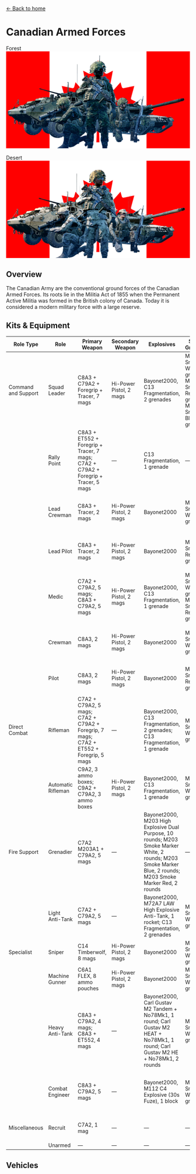 [← Back to home](../README.md)

# Canadian Armed Forces

Forest
![Canadian Armed Forces](./canadian-armed-forces-forest.png)

Desert
![Canadian Armed Forces](./canadian-armed-forces-desert.png)

## Overview
The Canadian Army are the conventional ground forces of the Canadian Armed Forces. Its roots lie in the Militia Act of 1855 when the Permanent Active Militia was formed in the British colony of Canada. Today it is considered a modern military force with a large reserve.

## Kits & Equipment
| Role Type           | Role                  | Primary Weapon                                              | Secondary Weapon                      | Explosives                                                        | Smoke Grenades                                            | Medical Supplies                | Addtl. Equipment                                             |
|---------------------|-----------------------|-------------------------------------------------------------|---------------------------------------|------------------------------------------------------------------|-----------------------------------------------------------|---------------------------------|-------------------------------------------------------------|
| Command and Support | Squad Leader          | C8A3 + C79A2 + Foregrip + Tracer, 7 mags                     | Hi-Power Pistol, 2 mags               | Bayonet2000, C13 Fragmentation, 2 grenades                        | M18 Smoke White, 2 grenades; M18 Smoke Red, 1 grenade; M18 Smoke Blue, 1 grenade | Field Dressing, 2 packages      | Field Binoculars                                              |
|                     | Rally Point           | C8A3 + ET552 + Foregrip + Tracer, 7 mags; C7A2 + C79A2 + Foregrip + Tracer, 5 mags | —                                     | C13 Fragmentation, 1 grenade                                      | —                                                         | —                               | —                                                           |
|                     | Lead Crewman          | C8A3 + Tracer, 2 mags                                        | Hi-Power Pistol, 2 mags               | Bayonet2000                                                      | M18 Smoke White, 1 grenade                                  | Field Dressing, 2 packages      | Field Binoculars, Vehicle Repair Tools, Rally Point          |
|                     | Lead Pilot            | C8A3 + Tracer, 2 mags                                        | Hi-Power Pistol, 2 mags               | Bayonet2000                                                      | M18 Smoke Red, 2 grenades                                   | Field Dressing, 2 packages      | Field Binoculars, Vehicle Repair Tools, Rally Point          |
|                     | Medic                 | C7A2 + C79A2, 5 mags; C8A3 + C79A2, 5 mags                   | Hi-Power Pistol, 2 mags               | Bayonet2000, C13 Fragmentation, 1 grenade                          | M18 Smoke White, 2 grenades; M18 Smoke Red, 2 grenades      | Field Dressing, 9 packages      | Medical Kit, Field Binoculars, Entrenching Tool             |
|                     | Crewman               | C8A3, 2 mags                                                 | Hi-Power Pistol, 2 mags               | Bayonet2000                                                      | M18 Smoke White, 2 grenades                                 | Field Dressing, 2 packages      | Entrenching Tool, Field Binoculars, Vehicle Repair Tools     |
|                     | Pilot                 | C8A3, 2 mags                                                 | Hi-Power Pistol, 2 mags               | Bayonet2000                                                      | M18 Smoke Red, 2 grenades                                   | Field Dressing, 2 packages      | Field Binoculars, Vehicle Repair Tools                      |
| Direct Combat       | Rifleman              | C7A2 + C79A2, 5 mags; C7A2 + C79A2 + Foregrip, 7 mags; C7A2 + ET552 + Foregrip, 5 mags | —                                     | Bayonet2000, C13 Fragmentation, 2 grenades; C13 Fragmentation, 1 grenade | M18 Smoke White, 2 grenades                                 | Field Dressing, 2 packages      | Entrenching Tool, Ammo Bag, Field Binoculars                |
|                     | Automatic Rifleman    | C9A2, 3 ammo boxes; C9A2 + C79A2, 3 ammo boxes               | Hi-Power Pistol, 2 mags               | Bayonet2000, C13 Fragmentation, 1 grenade                          | M18 Smoke White, 2 grenades                                 | Field Dressing, 2 packages      | Entrenching Tool, Field Binoculars                          |
| Fire Support        | Grenadier             | C7A2 M203A1 + C79A2, 5 mags                                  | —                                     | Bayonet2000, M203 High Explosive Dual Purpose, 10 rounds; M203 Smoke Marker White, 2 rounds; M203 Smoke Marker Blue, 2 rounds; M203 Smoke Marker Red, 2 rounds | —                                                         | Field Dressing, 2 packages      | Entrenching Tool                                             |
|                     | Light Anti-Tank       | C7A2 + C79A2, 5 mags                                         | —                                     | Bayonet2000, M72A7 LAW High Explosive Anti-Tank, 1 rocket; C13 Fragmentation, 2 grenades | M18 Smoke White, 2 grenades                                 | Field Dressing, 2 packages      | Entrenching Tool                                             |
| Specialist          | Sniper                | C14 Timberwolf, 8 mags                                       | Hi-Power Pistol, 2 mags               | Bayonet2000                                                      | M18 Smoke White, 2 grenades                                 | Field Dressing, 2 packages      | Entrenching Tool, Field Binoculars                          |
|                     | Machine Gunner        | C6A1 FLEX, 8 ammo pouches                                    | Hi-Power Pistol, 2 mags               | Bayonet2000                                                      | M18 Smoke White, 2 grenades                                 | Field Dressing, 2 packages      | Entrenching Tool, Field Binoculars                          |
|                     | Heavy Anti-Tank       | C8A3 + C79A2, 4 mags; C8A3 + ET552, 4 mags                   | —                                     | Bayonet2000, Carl Gustav M2 Tandem + No78Mk1, 1 round; Carl Gustav M2 HEAT + No78Mk1, 1 round; Carl Gustav M2 HE + No78Mk1, 2 rounds | M18 Smoke White, 2 grenades                                 | Field Dressing, 2 packages      | Entrenching Tool, Field Binoculars                          |
|                     | Combat Engineer       | C8A3 + C79A2, 5 mags                                         | —                                     | Bayonet2000, M112 C4 Explosive (30s Fuze), 1 block               | M18 Smoke White, 4 grenades                                 | Field Dressing, 2 packages      | Entrenching Tool, Vehicle Repair Tools, Sandbags, Razor Wire |
| Miscellaneous       | Recruit               | C7A2, 1 mag                                                  | —                                     | —                                                                | —                                                         | Field Dressing, 1 package       | Entrenching Tool                                             |
|                     | Unarmed               | —                                                           | —                                     | —                                                                | —                                                         | —                               | —                                                           |


## Vehicles